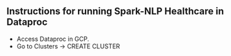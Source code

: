 ## Instructions for running Spark-NLP Healthcare in Dataproc

+ Access Dataproc in GCP.
+ Go to Clusters -> CREATE CLUSTER